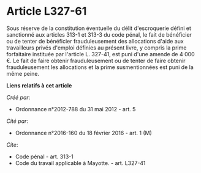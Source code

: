# Article L327-61

Sous réserve de la constitution éventuelle du délit d'escroquerie défini et sanctionné aux articles 313-1 et 313-3 du code
pénal, le fait de bénéficier ou de tenter de bénéficier frauduleusement des allocations d'aide aux travailleurs privés
d'emploi définies au présent livre, y compris la prime forfaitaire instituée par l'article L. 327-41, est puni d'une amende
de 4 000 €. Le fait de faire obtenir frauduleusement ou de tenter de faire obtenir frauduleusement les allocations et la
prime susmentionnées est puni de la même peine.

**Liens relatifs à cet article**

_Créé par_:

  - Ordonnance n°2012-788 du 31 mai 2012 - art. 5

_Cité par_:

  - Ordonnance n°2016-160 du 18 février 2016 - art. 1 (M)

_Cite_:

  - Code pénal - art. 313-1
  - Code du travail applicable à Mayotte. - art. L327-41
